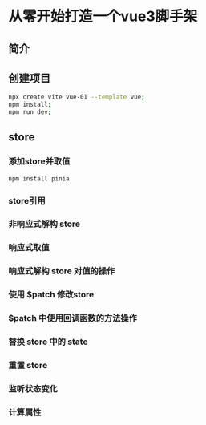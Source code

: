 # 从零开始打造一个vue3脚手架

## 简介

## 创建项目

```bash
npx create vite vue-01 --template vue;
npm install;
npm run dev;
```

## store

### 添加store并取值

```bash
npm install pinia
```

### store引用

### 非响应式解构 store

### 响应式取值

### 响应式解构 store 对值的操作

### 使用 $patch 修改store

### $patch 中使用回调函数的方法操作

### 替换 store 中的 state

### 重置 store

### 监听状态变化

### 计算属性